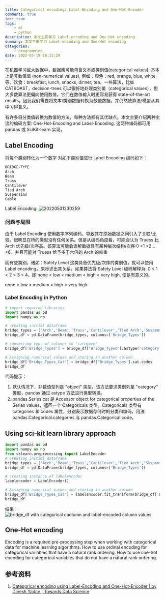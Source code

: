 ```yaml
---
title: Categorical encoding: Label-Encoding and One-Hot-Encoder
comments: true
toc: true
tags:
    - ml
    - python
description: 本文主要学习 Label-encoding and One-Hot encoding
summary: 本文主要学习 Label-encoding and One-Hot encoding
categories:
    - programming
date: 2022-05-19 16:33:29
---
```


在机器学习或大数据中，数据集可能包含文本或类别值(categorical values), 基本上是非数值值 (non-numerical values), 例如：颜色：red, orange, blue, white 等、饮食：breakfast, lunch, snacks, dinner, tea。一些算法，比如 CATBOAST，decision-trees 可以很好地处理类别值（categorical values），但大多数算法更偏向使用数值，它们在数值输入时更容易获得 state-of-the-art results。因此我们需要将文本/类别数据转换为数值数据，并仍然使算法/模型从其中习得含义。

有许多将分类值转换为数值的方法，每种方法都有其优缺点。本文主要介绍两种主流的编码方案: One-Hot-Encoding and Label-Encoding. 这两种编码都可用 pandas 或 SciKit-learn 实现。

## Label Encoding

将每个类别转化为一个数字
对如下类别值进行 Label Encoding 编码如下：

```txt
BRIDGE-TYPE
Arch
Beam
Truss
Cantilever
Tied Arch
Suspension
Cable
```

Label Encoding:
![20220501230259](https://blog-1259556217.cos.ap-chengdu.myqcloud.com/image/20220501230259.png)

### 问题与局限

由于 Label Encoding 使用数字序列编码，导致其在原始数据之间引入了关联/比较。很明显在桥的类型没有任何关系。但是从编码角度看，可能会认为 Truess 比 Arch 优先级/次序高。该算法可能会误解数据具有某种层次结构/次序:0 <1 <2…<6，并且可能对 Truess 给予多于六倍的 Arch 的权重

而有些类别，诸如：Safety Level 这类具备优先级/次序的类别值，就可以使用 Label encoding，来标识出其关系。如果算法将 Safety Level 编码解释为: 0 < 1 < 2 < 3 < 4，即 none < low < medium < high < very high, 便是有意义的。

none < low < medium < high < very high

### Label Encoding in Python

```Python
# import required libraries
import pandas as pd
import numpy as np

# creating initial dataframe
bridge_types = ('Arch','Beam','Truss','Cantilever','Tied Arch','Suspension','Cable')
bridge_df = pd.DataFrame(bridge_types, columns=['Bridge_Types'])

# converting type of columns to 'category'
bridge_df['Bridge_Types'] = bridge_df['Bridge_Types'].astype('category')

# Assigning numerical values and storing in another column
bridge_df['Bridge_Types_Cat'] = bridge_df['Bridge_Types'].cat.codes
bridge_df
```

代码提示：

1. 默认情况下，非数值型列是 "object" 类型，该方法要求类别列是 "category" 类型，pandas 通过 astype 方法进行类型转换。
2. pandas.Series.cat 是 Accessor object for categorical properties of the Series values，返回一个 Categoricals 类型。Categoricals 类型有 categories 和 codes 属性，分别表示数据存储时的分类和编码，用法: pandas.Categorical.categories 与 pandas.Categorical.code。

## Using sci-kit learn library approach

```Python
import pandas as pd
import numpy as np
from sklearn.preprocessing import LabelEncoder
# creating initial dataframe
bridge_types = ('Arch','Beam','Truss','Cantilever','Tied Arch','Suspension','Cable')
bridge_df = pd.DataFrame(bridge_types, columns=['Bridge_Types'])

# creating instance of labelencoder
labelencoder = LabelEncoder()

# Assigning numerical values and storing in another column
bridge_df['Bridge_Types_Cat'] = labelencoder.fit_transform(bridge_df['Bridge_Types'])
bridge_df
```

结果：
![bridge_df with categorical caolumn and label-encoded column values](https://blog-1259556217.cos.ap-chengdu.myqcloud.com/image/20220501233614.png)

## One-Hot encoding

Encoding is a required pre-processing step when working with categorical data for machine learning algorithms.
How to use ordinal encoding for categorical variables that have a natural rank ordering.
How to use one-hot encoding for categorical variables that do not have a natural rank ordering.

## 参考资料

1. [Categorical encoding using Label-Encoding and One-Hot-Encoder | by Dinesh Yadav | Towards Data Science](https://towardsdatascience.com/categorical-encoding-using-label-encoding-and-one-hot-encoder-911ef77fb5bd)
